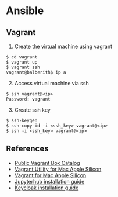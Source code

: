 # Ansible

## Vagrant

1. Create the virtual machine using vagrant

~~~
$ cd vagrant
$ vagrant up
$ vagrant ssh
vagrant@balberith$ ip a
~~~

2. Access virtual machine via ssh

~~~
$ ssh vagrant@<ip>
Password: vagrant
~~~

3. Create ssh key

~~~
$ ssh-keygen
$ ssh-copy-id -i <ssh_key> vagrant@<ip>
$ ssh -i <ssh_key> vagrant@<ip>
~~~

## References

* [Public Vagrant Box Catalog](https://app.vagrantup.com/boxes/search)
* [Vagrant Utility for Mac Apple Silicon](https://developer.hashicorp.com/vagrant/docs/providers/vmware/vagrant-vmware-utility)
* [Vagrant for Mac Apple Silicon](https://medium.com/@iamzamartech/create-and-manage-vms-with-vagrant-on-mac-m1-chip-d8b85eed082e)
* [Jupyterhub installation guide](https://jupyter.org/install)
* [Keycloak installation guide](https://www.keycloak.org/getting-started/getting-started-zip)